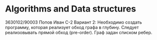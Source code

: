 # Algorithms and Data structures
3630102/90003 Попов Иван C-2
Вариант 2: Необходимо создать программу, которая реализует обход графа в глубину.
Следует реализовывать прямой обход (pre-order). Граф задан списком ребер.
 